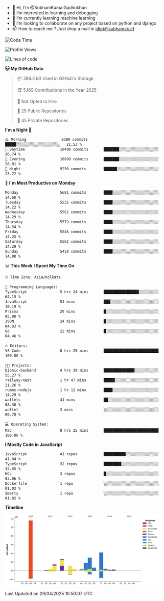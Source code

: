 - 👋 Hi, I’m @SubhamKumarSadhukhan
- 👀 I’m interested in learning and debugging
- 🌱 I’m currently learning machine learning
- 💞️ I’m looking to collaborate on any project based on python and django
- 📫 How to reach me ?
      Just drop a mail in idiot@subhamsk.cf

<!---
SubhamKumarSadhukhan/SubhamKumarSadhukhan is a ✨ special ✨ repository because its `README.md` (this file) appears on your GitHub profile.
You can click the Preview link to take a look at your changes.
--->


<!--START_SECTION:waka-->
![Code Time](http://img.shields.io/badge/Code%20Time-2%2C848%20hrs%2010%20mins-blue)

![Profile Views](http://img.shields.io/badge/Profile%20Views-1-blue)

![Lines of code](https://img.shields.io/badge/From%20Hello%20World%20I%27ve%20Written-2.9%20million%20lines%20of%20code-blue)

**🐱 My GitHub Data** 

> 📦 388.5 kB Used in GitHub's Storage 
 > 
> 🏆 5,169 Contributions in the Year 2025
 > 
> 🚫 Not Opted to Hire
 > 
> 📜 25 Public Repositories 
 > 
> 🔑 45 Private Repositories 
 > 
**I'm a Night 🦉** 

```text
🌞 Morning                8380 commits        █████░░░░░░░░░░░░░░░░░░░░   21.53 % 
🌆 Daytime                10406 commits       ███████░░░░░░░░░░░░░░░░░░   26.74 % 
🌃 Evening                10899 commits       ███████░░░░░░░░░░░░░░░░░░   28.01 % 
🌙 Night                  9230 commits        ██████░░░░░░░░░░░░░░░░░░░   23.72 % 
```
📅 **I'm Most Productive on Monday** 

```text
Monday                   5681 commits        ████░░░░░░░░░░░░░░░░░░░░░   14.60 % 
Tuesday                  5535 commits        ████░░░░░░░░░░░░░░░░░░░░░   14.22 % 
Wednesday                5562 commits        ████░░░░░░░░░░░░░░░░░░░░░   14.29 % 
Thursday                 5579 commits        ████░░░░░░░░░░░░░░░░░░░░░   14.34 % 
Friday                   5546 commits        ████░░░░░░░░░░░░░░░░░░░░░   14.25 % 
Saturday                 5562 commits        ████░░░░░░░░░░░░░░░░░░░░░   14.29 % 
Sunday                   5450 commits        ████░░░░░░░░░░░░░░░░░░░░░   14.00 % 
```


📊 **This Week I Spent My Time On** 

```text
🕑︎ Time Zone: Asia/Kolkata

💬 Programming Languages: 
TypeScript               5 hrs 24 mins       ████████████████░░░░░░░░░   64.15 % 
JavaScript               51 mins             ███░░░░░░░░░░░░░░░░░░░░░░   10.19 % 
Prisma                   29 mins             █░░░░░░░░░░░░░░░░░░░░░░░░   05.88 % 
JSON                     24 mins             █░░░░░░░░░░░░░░░░░░░░░░░░   04.83 % 
Go                       22 mins             █░░░░░░░░░░░░░░░░░░░░░░░░   04.46 % 

🔥 Editors: 
VS Code                  8 hrs 25 mins       █████████████████████████   100.00 % 

🐱‍💻 Projects: 
bionic-backend           4 hrs 39 mins       ██████████████░░░░░░░░░░░   55.27 % 
railway-nest             1 hr 47 mins        █████░░░░░░░░░░░░░░░░░░░░   21.26 % 
rummy-nodejs             1 hr 12 mins        ████░░░░░░░░░░░░░░░░░░░░░   14.29 % 
wallets                  41 mins             ██░░░░░░░░░░░░░░░░░░░░░░░   08.30 % 
wallet                   3 mins              ░░░░░░░░░░░░░░░░░░░░░░░░░   00.78 % 

💻 Operating System: 
Mac                      8 hrs 25 mins       █████████████████████████   100.00 % 
```

**I Mostly Code in JavaScript** 

```text
JavaScript               41 repos            ██████████░░░░░░░░░░░░░░░   41.84 % 
TypeScript               32 repos            ████████░░░░░░░░░░░░░░░░░   32.65 % 
HCL                      3 repos             █░░░░░░░░░░░░░░░░░░░░░░░░   03.06 % 
Dockerfile               1 repo              ░░░░░░░░░░░░░░░░░░░░░░░░░   01.02 % 
Smarty                   1 repo              ░░░░░░░░░░░░░░░░░░░░░░░░░   01.02 % 
```



**Timeline**

![Lines of Code chart](https://raw.githubusercontent.com/SubhamKumarSadhukhan/SubhamKumarSadhukhan/main/assets/bar_graph.png)


 Last Updated on 29/04/2025 10:50:07 UTC
<!--END_SECTION:waka-->
